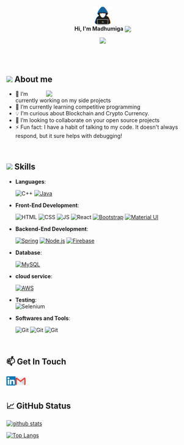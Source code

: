 
<div>
<div align=center>
<picture><img src="https://github.com/0xAbdulKhalid/0xAbdulKhalid/raw/main/assets/mdImages/about_me.gif" width = 50px align="center"></picture> <br>
  <b>Hi, I'm Madhumiga</b>
  <img src="https://media.giphy.com/media/hvRJCLFzcasrR4ia7z/giphy.gif" width="25" style="vertical-align: middle;">
</div>




<p align="center">

  <a href="https://github.com/DenverCoder1/readme-typing-svg">
  <img src="https://readme-typing-svg.herokuapp.com?font=Time+New+Roman&color=cyan&size=25&center=true&vCenter=true&width=600&height=100&lines=Thanks+For+Visiting+My+Page;I+am+a+Self-taught+Full-stack+Developer,;Technophile+and+a+AI+Enthusiast,;First+Principles+Thinker,;and,Driven+Individual.;"></a>
</p>


<br><br>

## <picture><img src = "https://user-images.githubusercontent.com/64439609/213525571-a0b12213-7e89-48df-a45f-153c78f3cf5e.png" width =40px></picture> **About me**

<picture> <img align="right" src="https://mir-s3-cdn-cf.behance.net/project_modules/disp/601014116770475.6068beff4640a.gif" width = 400px></picture>
 

- 🔭 I’m currently working on my side projects
- 🌱 I’m currently learning competitive programming
-  💡 I’m curious about Blockchain and Crypto Currency.
- 👯 I’m looking to collaborate on your open source projects
- ⚡ Fun fact: I have a habit of talking to my code. It doesn't always respond, but it sure helps with debugging!

<br>

## <img src="https://media2.giphy.com/media/QssGEmpkyEOhBCb7e1/giphy.gif?cid=ecf05e47a0n3gi1bfqntqmob8g9aid1oyj2wr3ds3mg700bl&rid=giphy.gif" width ="25"><b> Skills</b>

<p align="center">

- **Languages**:
    
   
   <img src="https://upload.wikimedia.org/wikipedia/commons/thumb/1/18/ISO_C%2B%2B_Logo.svg/200px-ISO_C%2B%2B_Logo.svg.png" alt="C++" width="40" height="40" />
   <a href="https://www.java.com/" title="Java"><img src="https://github.com/get-icon/geticon/raw/master/icons/java.svg" alt="Java" width="40px" height="40px"></a>



  
- **Front-End Development**:

   <img src="https://user-images.githubusercontent.com/64439609/212556407-f122dc0e-901c-4df7-960f-29a3b52c5349.png" width="40" height="40" alt="HTML" />
   <img src="https://user-images.githubusercontent.com/64439609/212556203-47a51702-fec1-4275-bafb-6afdea15b092.png" width="40" height="40" alt="CSS" />
   <img src="https://user-images.githubusercontent.com/64439609/212556085-e6f8391a-6f25-43d5-8bfe-818167047cfb.png" width="40" height="40" alt="JS"/>
   <img src="https://upload.wikimedia.org/wikipedia/commons/thumb/a/a7/React-icon.svg/640px-React-icon.svg.png" alt="React" width="40" height="40" />
   <a href="https://getbootstrap.com/" title="Bootstrap"><img src="https://github.com/get-icon/geticon/raw/master/icons/bootstrap.svg" alt="Bootstrap" width="40px" height="40px"></a>
   <a href="https://material-ui.com/" title="Material UI"><img src="https://github.com/get-icon/geticon/raw/master/icons/material-ui.svg" alt="Material UI" width="40px" height="40px"></a>
  
   
- **Backend-End Development**:
 
     <a href="https://spring.io/" title="Spring"><img src="https://github.com/get-icon/geticon/raw/master/icons/spring.svg" alt="Spring" width="40px" height="40px"></a>
      <a href="https://nodejs.org/" title="Node.js"><img src="https://github.com/get-icon/geticon/raw/master/icons/nodejs-icon.svg" alt="Node.js" width="40px" height="40px"></a>
      <a href="https://www.firebase.com/" title="Firebase"><img src="https://github.com/get-icon/geticon/raw/master/icons/firebase.svg" alt="Firebase" width="40px" height="40px"></a>

   
- **Database**:
  
     <a href="https://dev.mysql.com/" title="MySQL"><img src="https://github.com/get-icon/geticon/raw/master/icons/mysql.svg" alt="MySQL" width="40px" height="40px"></a>

- **cloud service**:
  
     <a href="https://aws.amazon.com/" title="AWS"><img src="https://github.com/get-icon/geticon/raw/master/icons/aws.svg" alt="AWS" width="40px" height="40px"></a>

- **Testing**:<br>
        <img src="https://www.selenium.dev/images/selenium_logo_square_green.png" alt="Selenium" width="40" height="40" />


- **Softwares and Tools**:

    <img src="https://user-images.githubusercontent.com/64439609/212556685-de9a7c04-31b0-43b6-af39-7c82ac13b321.png" width="40" height="40" alt="Git"/>
    <img src="https://user-images.githubusercontent.com/64439609/212556741-81407849-82c8-4926-854f-820e8a644375.png" width="40" height="40" alt="Git"/>
    <img src="https://user-images.githubusercontent.com/64439609/212556802-77a65ec1-aa71-4272-b603-1a57d1914678.png" width="40" height="40" alt="Git"/>



<br>
</p>

## 📫 Get In Touch
<a href="https://www.linkedin.com/in/madhumiga-vijayakumar-b51aa4255/">
    <img align="left" alt="Hargun | Linkedin" width="24px" src="https://github.com/hargun79/hargun79/blob/master/Assets/Linkedin.svg" />
  </a>
    <a href="madhumiga96@gmail.com">
    <img align="left" alt="Hargun | Gmail" width="26px" src="https://github.com/hargun79/hargun79/blob/master/Assets/Gmail.svg" />
  </a>


<br><br>

## 📈 GitHub Status 

[![github stats](https://github-readme-stats.vercel.app/api?username=MADHUMIGA)](https://github.com/MADHUMIGA)

[![Top Langs](https://github-readme-stats.vercel.app/api/top-langs/?username=MADHUMIGA&layout=compact)](https://github.com/MADHUMIGA)





<div>
